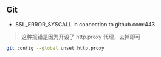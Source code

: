 ## Git
- SSL_ERROR_SYSCALL in connection to github.com:443
> 这种报错是因为开设了 http.proxy 代理，去掉即可
```bash
git config --global unset http.proxy
```
